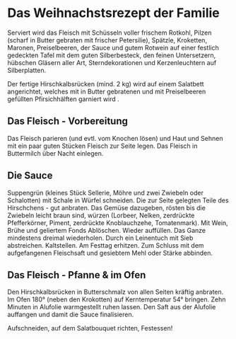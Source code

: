 
# Das Weihnachstsrezept der Familie

Serviert wird das Fleisch mit Schüsseln voller frischem Rotkohl, Pilzen (scharf in Butter gebraten mit frischer Petersilie), Spätzle, Kroketten, Maronen, Preiselbeeren, der Sauce und gutem Rotwein auf einer festlich gedeckten Tafel mit dem guten Silberbesteck, den feinen Untersetzern, hübschen Gläsern aller Art, Sterndekorationen und Kerzenleuchtern auf Silberplatten.

Der fertige Hirschkalbsrücken (mind. 2 kg) wird auf einem Salatbett angerichtet, welches mit in Butter gebratenen und mit Preiselbeeren gefüllten Pfirsichhälften garniert wird .

## Das Fleisch - Vorbereitung
Das Fleisch parieren (und evtl. vom Knochen lösen) und Haut und Sehnen mit ein paar guten Stücken Fleisch zur Seite legen.
Das Fleisch in Buttermilch über Nacht einlegen.

## Die Sauce
Suppengrün (kleines Stück Sellerie, Möhre und zwei Zwiebeln oder Schalotten) mit Schale in Würfel schneiden. Die zur Seite gelegten Teile des Hirschchens - gut anbraten. Das Gemüse dazugeben, rösten bis die Zwiebeln leicht braun sind, würzen (Lorbeer, Nelken, zerdrückte Pfefferkörner, Piment, zerdrückte Knoblauchzehe, Tomatenmark). Mit Wein, Brühe und geliertem Fonds Ablöschen. Wieder auffüllen. Das Ganze mindestens dreimal wiederholen. Durch ein Leinentuch mit Sieb abstreichen. Kaltstellen.
Am Festtag erhitzen.
Zum Schluss mit dem aufgefangenen Fleischsaft und gesiebtem Mehl oder Stärke abbinden.

## Das Fleisch - Pfanne & im Ofen
Den Hirschkalbsrücken in Butterschmalz von allen Seiten kräftig anbraten.
Im Ofen 180° (neben den Krokotten) auf Kerntemperatur 54° bringen.
Zehn Minuten in Alufolie warmgestellt ruhen lassen.
Den Saft aus der Alufolie auffangen und damit die Sauce finalisieren.

Aufschneiden, auf dem Salatbouquet richten, Festessen!
